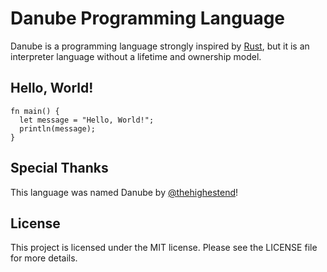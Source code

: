 # Danube Programming Language

Danube is a programming language strongly inspired by [Rust](https://github.com/rust-lang/rust/), but it is an interpreter language without a lifetime and ownership model.

## Hello, World!

```danube
fn main() {
  let message = "Hello, World!";
  println(message);
}
```

## Special Thanks

This language was named Danube by [@thehighestend](https://github.com/thehighestend)!

## License

This project is licensed under the MIT license. Please see the LICENSE file for more details.
